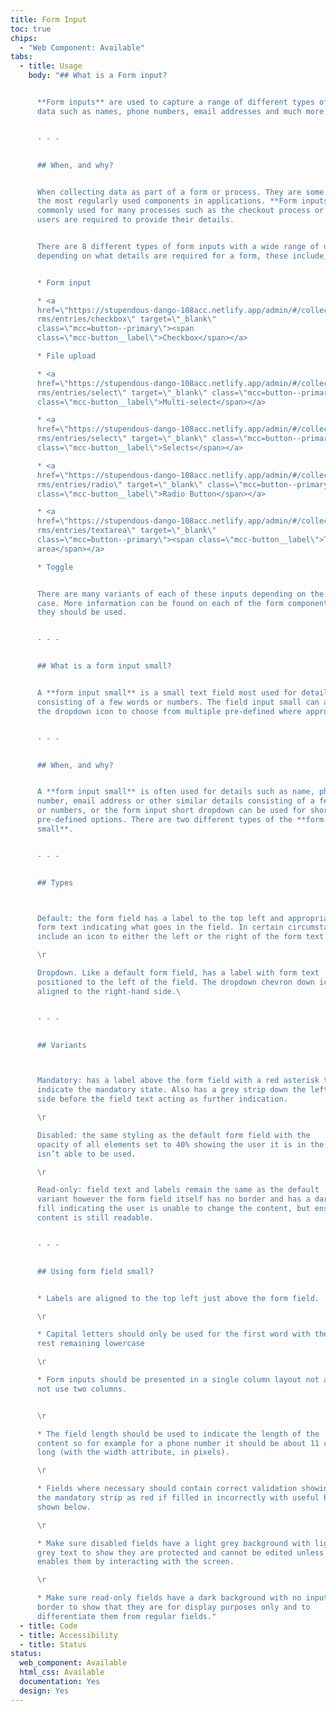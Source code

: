 ```yaml
---
title: Form Input
toc: true
chips:
  - "Web Component: Available"
tabs:
  - title: Usage
    body: "## What is a Form input?


      **Form inputs** are used to capture a range of different types of
      data such as names, phone numbers, email addresses and much more.


      - - -


      ## When, and why?


      When collecting data as part of a form or process. They are some of
      the most regularly used components in applications. **Form inputs** are
      commonly used for many processes such as the checkout process or when
      users are required to provide their details.


      There are 8 different types of form inputs with a wide range of uses
      depending on what details are required for a form, these include,


      * Form input

      * <a
      href=\"https://stupendous-dango-108acc.netlify.app/admin/#/collections/Fo\
      rms/entries/checkbox\" target=\"_blank\"
      class=\"mcc=button--primary\"><span
      class=\"mcc-button__label\">Checkbox</span></a>

      * File upload

      * <a
      href=\"https://stupendous-dango-108acc.netlify.app/admin/#/collections/Fo\
      rms/entries/select\" target=\"_blank\" class=\"mcc=button--primary\"><span
      class=\"mcc-button__label\">Multi-select</span></a>

      * <a
      href=\"https://stupendous-dango-108acc.netlify.app/admin/#/collections/Fo\
      rms/entries/select\" target=\"_blank\" class=\"mcc=button--primary\"><span
      class=\"mcc-button__label\">Selects</span></a>

      * <a
      href=\"https://stupendous-dango-108acc.netlify.app/admin/#/collections/Fo\
      rms/entries/radio\" target=\"_blank\" class=\"mcc=button--primary\"><span
      class=\"mcc-button__label\">Radio Button</span></a>

      * <a
      href=\"https://stupendous-dango-108acc.netlify.app/admin/#/collections/Fo\
      rms/entries/textarea\" target=\"_blank\"
      class=\"mcc=button--primary\"><span class=\"mcc-button__label\">Text
      area</span></a>

      * Toggle


      There are many variants of each of these inputs depending on the use
      case. More information can be found on each of the form components and how
      they should be used.


      - - -


      ## What is a form input small?


      A **form input small** is a small text field most used for details
      consisting of a few words or numbers. The field input small can also have
      the dropdown icon to choose from multiple pre-defined where appropriate.


      - - -


      ## When, and why?


      A **form input small** is often used for details such as name, phone
      number, email address or other similar details consisting of a few words
      or numbers, or the form input short dropdown can be used for short
      pre-defined options. There are two different types of the **form input
      small**.


      - - -


      ## Types



      Default: the form field has a label to the top left and appropriate
      form text indicating what goes in the field. In certain circumstances can
      include an icon to either the left or the right of the form text

      \r

      Dropdown. Like a default form field, has a label with form text
      positioned to the left of the field. The dropdown chevron down icon is
      aligned to the right-hand side.\ 


      - - -


      ## Variants



      Mandatory: has a label above the form field with a red asterisk to
      indicate the mandatory state. Also has a grey strip down the left-hand
      side before the field text acting as further indication.

      \r

      Disabled: the same styling as the default form field with the
      opacity of all elements set to 40% showing the user it is in the form but
      isn’t able to be used.

      \r

      Read-only: field text and labels remain the same as the default
      variant however the form field itself has no border and has a dark grey
      fill indicating the user is unable to change the content, but ensuring the
      content is still readable.


      - - -


      ## Using form field small?


      * Labels are aligned to the top left just above the form field.

      \r

      * Capital letters should only be used for the first word with the
      rest remaining lowercase

      \r

      * Form inputs should be presented in a single column layout not and
      not use two columns.


      \r

      * The field length should be used to indicate the length of the
      content so for example for a phone number it should be about 11 characters
      long (with the width attribute, in pixels).

      \r

      * Fields where necessary should contain correct validation showing
      the mandatory strip as red if filled in incorrectly with useful help text
      shown below.

      \r

      * Make sure disabled fields have a light grey background with light
      grey text to show they are protected and cannot be edited unless a user
      enables them by interacting with the screen.

      \r

      * Make sure read-only fields have a dark background with no input
      border to show that they are for display purposes only and to
      differentiate them from regular fields."
  - title: Code
  - title: Accessibility
  - title: Status
status:
  web_component: Available
  html_css: Available
  documentation: Yes
  design: Yes
---
```


